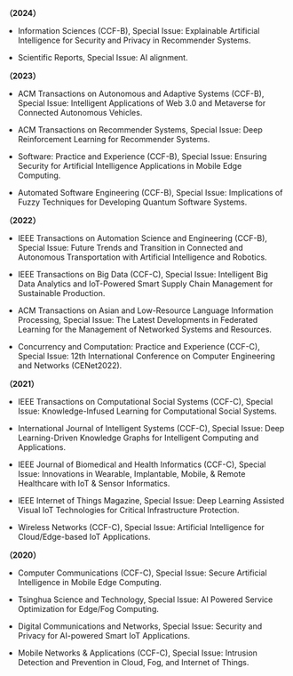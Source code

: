 **（2024）**

- Information Sciences (CCF-B), Special Issue:  Explainable Artificial Intelligence for Security and Privacy in Recommender Systems.

- Scientific Reports, Special Issue:  AI alignment.

**（2023）**

- ACM Transactions on Autonomous and Adaptive Systems (CCF-B), Special Issue:  Intelligent Applications of Web 3.0 and Metaverse for Connected Autonomous Vehicles.

- ACM Transactions on Recommender Systems, Special Issue: Deep Reinforcement Learning for Recommender Systems. 

- Software: Practice and Experience (CCF-B), Special Issue: Ensuring Security for Artificial Intelligence Applications in Mobile Edge Computing.

- Automated Software Engineering (CCF-B), Special Issue: Implications of Fuzzy Techniques for Developing Quantum Software Systems.

**（2022）**

- IEEE Transactions on Automation Science and Engineering (CCF-B), Special Issue: Future Trends and Transition in Connected and Autonomous Transportation with Artificial Intelligence and Robotics. 

- IEEE Transactions on Big Data (CCF-C), Special Issue: Intelligent Big Data Analytics and IoT-Powered Smart Supply Chain Management for Sustainable Production.

- ACM Transactions on Asian and Low-Resource Language Information Processing, Special Issue: The Latest Developments in Federated Learning for the Management of Networked Systems and Resources.

- Concurrency and Computation: Practice and Experience (CCF-C), Special Issue: 12th International Conference on Computer Engineering and Networks (CENet2022).

**（2021）**

- IEEE Transactions on Computational Social Systems (CCF-C), Special Issue: Knowledge-Infused Learning for Computational Social Systems.

- International Journal of Intelligent Systems (CCF-C), Special Issue: Deep Learning-Driven Knowledge Graphs for Intelligent Computing and Applications.

- IEEE Journal of Biomedical and Health Informatics (CCF-C), Special Issue: Innovations in Wearable, Implantable, Mobile, & Remote Healthcare with IoT & Sensor Informatics.

- IEEE Internet of Things Magazine, Special Issue: Deep Learning Assisted Visual IoT Technologies for Critical Infrastructure Protection.

- Wireless Networks (CCF-C), Special Issue: Artificial Intelligence for Cloud/Edge-based IoT Applications.

**（2020）**

- Computer Communications (CCF-C), Special Issue: Secure Artificial Intelligence in Mobile Edge Computing.

- Tsinghua Science and Technology, Special Issue: AI Powered Service Optimization for Edge/Fog Computing. 

- Digital Communications and Networks, Special Issue: Security and Privacy for AI-powered Smart IoT Applications.

- Mobile Networks & Applications (CCF-C), Special Issue: Intrusion Detection and Prevention in Cloud, Fog, and Internet of Things.